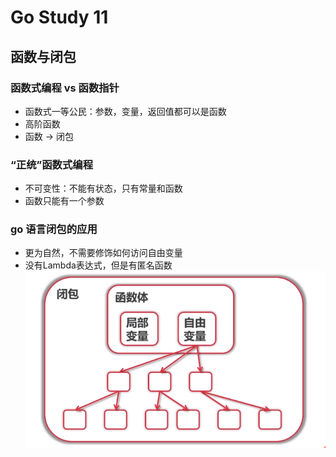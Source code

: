 # Go Study 11

<!--more-->
## 函数与闭包
### 函数式编程 vs 函数指针
- 函数式一等公民：参数，变量，返回值都可以是函数
- 高阶函数
- 函数 -> 闭包
### “正统”函数式编程
- 不可变性：不能有状态，只有常量和函数
- 函数只能有一个参数
### go 语言闭包的应用
- 更为自然，不需要修饰如何访问自由变量
- 没有Lambda表达式，但是有匿名函数
!["闭包与函数"](/images/functional1.png "闭包与函数")
